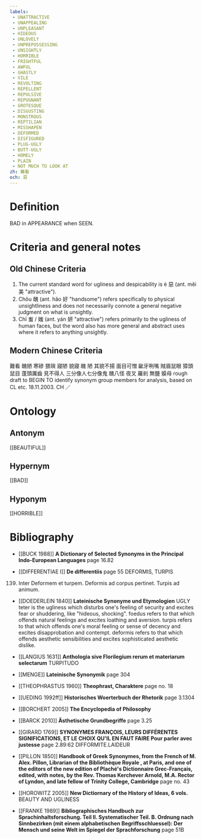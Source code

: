 ```yaml
---
labels: 
 - UNATTRACTIVE
 - UNAPPEALING
 - UNPLEASANT
 - HIDEOUS
 - UNLOVELY
 - UNPREPOSSESSING
 - UNSIGHTLY
 - HORRIBLE
 - FRIGHTFUL
 - AWFUL
 - GHASTLY
 - VILE
 - REVOLTING
 - REPELLENT
 - REPULSIVE
 - REPUGNANT
 - GROTESQUE
 - DISGUSTING
 - MONSTROUS
 - REPTILIAN
 - MISSHAPEN
 - DEFORMED
 - DISFIGURED
 - PLUG-UGLY
 - BUTT-UGLY
 - HOMELY
 - PLAIN
 - NOT MUCH TO LOOK AT
zh: 難看
och: 惡
---
```


# Definition
BAD in APPEARANCE when SEEN.
# Criteria and general notes
## Old Chinese Criteria
1. The current standard word for ugliness and despicability is è 惡 (ant. měi 美 "attractive").
2. Chǒu 醜 (ant. hǎo 好 "handsome") refers specifically to physical unsightliness and does not necessarily connote a general negative judgment on what is unsightly.
3. Chī 蚩 / 媸 (ant. yán 妍 "attractive") refers primarily to the ugliness of human faces, but the word also has more general and abstract uses where it refers to anything unsightly.
## Modern Chinese Criteria
難看
醜陋
寒磣
猥瑣
寢陋
貌寢
醜
陋
其貌不揚
面目可憎
齜牙咧嘴
賊眉鼠眼
獐頭鼠目
蓬頭厲齒
見不得人
三分像人七分像鬼
醜八怪
夜叉
羅剎
無鹽
嫫母
rough draft to BEGIN TO identify synonym group members for analysis, based on CL etc. 18.11.2003. CH ／
# Ontology

## Antonym
[[BEAUTIFUL]]
## Hypernym
[[BAD]]
## Hyponym
[[HORRIBLE]]
# Bibliography
- [[BUCK 1988]]
**A Dictionary of Selected Synonyms in the Principal Indo-European Languages** page 16.82

- [[DIFFERENTIAE I]]
**De differentiis** page 55
DEFORMIS, TURPIS
139. Inter Deformem et turpem. Deformis ad corpus pertinet. Turpis ad animum.
- [[DOEDERLEIN 1840]]
**Lateinische Synonyme und Etymologien** 
UGLY
teter is the ugliness which disturbs one's feeling of security and excites fear or shuddering, like "hideous, shocking".
foedus refers to that which offends natural feelings and excites loathing and aversion.
turpis refers to that which offends one's moral feeling or sense of decency and excites disapprobation and contempt.
deformis refers to that which offends aesthetic sensibilities and excites sophisticated aesthetic dislike.
- [[LANGIUS 1631]]
**Anthologia sive Florilegium rerum et materiarum selectarum** 
TURPITUDO
- [[MENGE]]
**Lateinische Synonymik** page 304

- [[THEOPHRASTUS 1960]]
**Theophrast, Charaktere** page no. 18

- [[UEDING 1992ff]]
**Historisches Woerterbuch der Rhetorik** page 3.1304

- [[BORCHERT 2005]]
**The Encyclopedia of Philosophy** 

- [[BARCK 2010]]
**Ästhetische Grundbegriffe** page 3.25

- [[GIRARD 1769]]
**SYNONYMES FRANÇOIS, LEURS DIFFÉRENTES SIGNIFICATIONS, ET LE CHOIX QU'IL EN FAUT FAIRE Pour parler avec justesse** page 2.89:62
DIFFORMITE.LAIDEUR
- [[PILLON 1850]]
**Handbook of Greek Synonymes, from the French of M. Alex. Pillon, Librarian of the Bibliothèque Royale , at Paris, and one of the editors of the new edition of Plaché's Dictionnaire Grec-Français, edited, with notes, by the Rev. Thomas Kerchever Arnold, M.A. Rector of Lyndon, and late fellow of Trinity College, Cambridge** page no. 43

- [[HOROWITZ 2005]]
**New Dictiornary of the History of Ideas, 6 vols.** 
BEAUTY AND UGLINESS
- [[FRANKE 1989]]
**Bibliographisches Handbuch zur Sprachinhaltsforschung. Teil II. Systematischer Teil. B. Ordnung nach Sinnbezirken (mit einem alphabetischen Begriffsschluessel): Der Mensch und seine Welt im Spiegel der Sprachforschung** page 51B
